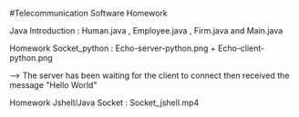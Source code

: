 #Telecommunication Software Homework

Java Introduction : Human.java , Employee.java , Firm.java and Main.java



Homework Socket_python : Echo-server-python.png + Echo-client-python.png 

--> The server has been waiting for the client to connect then received the message "Hello World"

Homework Jshell/Java Socket :   Socket_jshell.mp4
